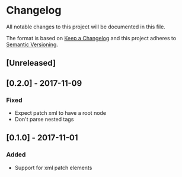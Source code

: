 # Changelog
All notable changes to this project will be documented in this file.

The format is based on [Keep a Changelog](http://keepachangelog.com/en/1.0.0/)
and this project adheres to [Semantic Versioning](http://semver.org/spec/v2.0.0.html).

## [Unreleased]

## [0.2.0] - 2017-11-09
### Fixed
- Expect patch xml to have a <diff> root node
- Don't parse nested <remove> tags

## [0.1.0] - 2017-11-01
### Added
- Support for <remove> xml patch elements
